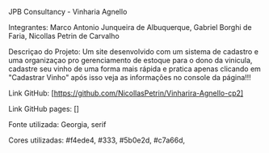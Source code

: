 JPB Consultancy - Vinharia Agnello

Integrantes: Marco Antonio Junqueira de Albuquerque,
             Gabriel Borghi de Faria,
             Nicollas Petrin de Carvalho

Descriçao do Projeto: Um site desenvolvido com um sistema de cadastro e uma organizaçao pro gerenciamento de estoque para o dono da vinicula, cadastre seu vinho de uma forma mais rápida e pratica apenas clicando em "Cadastrar Vinho" após isso veja as informações no console da página!!!

Link GitHub: [https://github.com/NicollasPetrin/Vinharira-Agnello-cp2]

Link GitHub pages: []

Fonte utilizada: Georgia, serif

Cores utilizadas:
                    #f4ede4,
                        #333,
                    #5b0e2d,
                    #c7a66d,
